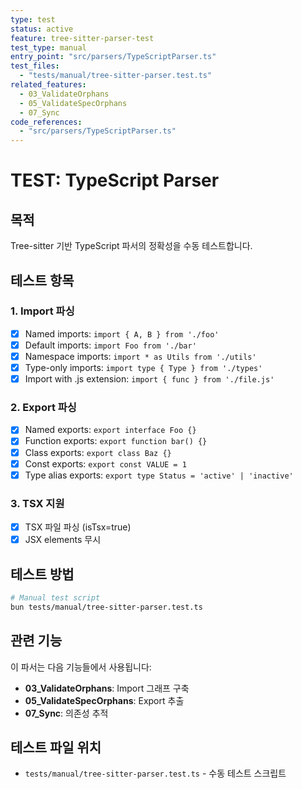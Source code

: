 ```yaml
---
type: test
status: active
feature: tree-sitter-parser-test
test_type: manual
entry_point: "src/parsers/TypeScriptParser.ts"
test_files:
  - "tests/manual/tree-sitter-parser.test.ts"
related_features:
  - 03_ValidateOrphans
  - 05_ValidateSpecOrphans
  - 07_Sync
code_references:
  - "src/parsers/TypeScriptParser.ts"
---
```


# TEST: TypeScript Parser

## 목적

Tree-sitter 기반 TypeScript 파서의 정확성을 수동 테스트합니다.

## 테스트 항목

### 1. Import 파싱
- [x] Named imports: `import { A, B } from './foo'`
- [x] Default imports: `import Foo from './bar'`
- [x] Namespace imports: `import * as Utils from './utils'`
- [x] Type-only imports: `import type { Type } from './types'`
- [x] Import with .js extension: `import { func } from './file.js'`

### 2. Export 파싱
- [x] Named exports: `export interface Foo {}`
- [x] Function exports: `export function bar() {}`
- [x] Class exports: `export class Baz {}`
- [x] Const exports: `export const VALUE = 1`
- [x] Type alias exports: `export type Status = 'active' | 'inactive'`

### 3. TSX 지원
- [x] TSX 파일 파싱 (isTsx=true)
- [x] JSX elements 무시

## 테스트 방법

```bash
# Manual test script
bun tests/manual/tree-sitter-parser.test.ts
```

## 관련 기능

이 파서는 다음 기능들에서 사용됩니다:
- **03_ValidateOrphans**: Import 그래프 구축
- **05_ValidateSpecOrphans**: Export 추출
- **07_Sync**: 의존성 추적

## 테스트 파일 위치

- `tests/manual/tree-sitter-parser.test.ts` - 수동 테스트 스크립트
